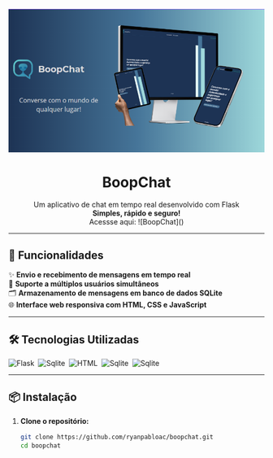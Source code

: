 <p align="center">
  <img src="./decoracoes/boopchat-cover.png" alt="BoopChat Banner" />
</p>

<h1 align="center">BoopChat</h1>

<p align="center">
  Um aplicativo de chat em tempo real desenvolvido com Flask<br/>
  <strong>Simples, rápido e seguro!</strong> <br>
  Acessse aqui: ![BoopChat]()
</p>

---

## 🚀 Funcionalidades

✨ **Envio e recebimento de mensagens em tempo real**  
👥 **Suporte a múltiplos usuários simultâneos**  
🗂️ **Armazenamento de mensagens em banco de dados SQLite**  
🌐 **Interface web responsiva com HTML, CSS e JavaScript**

---

## 🛠️ Tecnologias Utilizadas
![Flask](https://img.shields.io/badge/flask-3C95B3?style=for-the-badge&logo=flask&logoColor=white)&nbsp;
![Sqlite](https://img.shields.io/badge/sqlite-57BFCA?style=for-the-badge&logo=sqlite&logoColor=white)&nbsp;
![HTML](https://img.shields.io/badge/html-eb8934?style=for-the-badge&logo=html5&logoColor=white)&nbsp;
![Sqlite](https://img.shields.io/badge/css-2e93d1?style=for-the-badge&logo=css3&logoColor=white)&nbsp;
![Sqlite](https://img.shields.io/badge/javascript-bfbc15?style=for-the-badge&logo=javascript&logoColor=white)&nbsp;

---

## 📦 Instalação

1. **Clone o repositório:**

   ```bash
   git clone https://github.com/ryanpabloac/boopchat.git
   cd boopchat